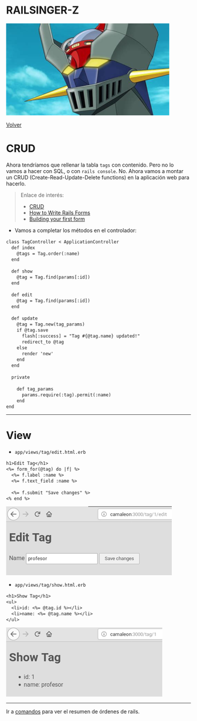 
# RAILSINGER-Z

![](images/cabeza.png)

[Volver](README.md)

# CRUD

Ahora tendríamos que rellenar la tabla `tags` con contenido. Pero no lo vamos a hacer con SQL, o con `rails console`. No. Ahora vamos a montar un CRUD (Create-Read-Update-Delete functions) en la aplicación web para hacerlo.

> Enlace de interés:
> * [CRUD](https://www.railstutorial.org/book/updating_and_deleting_users)
> * [How to Write Rails Forms](https://launchacademy.com/codecabulary/learn-rails/writing-forms)
> * [Building your first form](http://simple-form-bootstrap.plataformatec.com.br/documentation)

* Vamos a completar los métodos en el controlador:
```
class TagController < ApplicationController
  def index
    @tags = Tag.order(:name)
  end

  def show
    @tag = Tag.find(params[:id])
  end

  def edit
    @tag = Tag.find(params[:id])
  end

  def update
    @tag = Tag.new(tag_params)
    if @tag.save
      flash[:success] = "Tag #{@tag.name} updated!"
      redirect_to @tag
    else
      render 'new'
    end
  end

  private

    def tag_params
      params.require(:tag).permit(:name)
    end
end
```

---

# View

* `app/views/tag/edit.html.erb`
```
h1>Edit Tag</h1>
<%= form_for(@tag) do |f| %>
  <%= f.label :name %>
  <%= f.text_field :name %>

  <%= f.submit "Save changes" %>
<% end %>
```

![](images/09-edit-tag.png)

* `app/views/tag/show.html.erb`
```
<h1>Show Tag</h1>
<ul>
  <li>id: <%= @tag.id %></li>
  <li>name: <%= @tag.name %></li>
</ul>
```

![](images/09-show-tag.png)

---

Ir a [comandos](99-commands.md) para ver el resumen de órdenes de rails.
